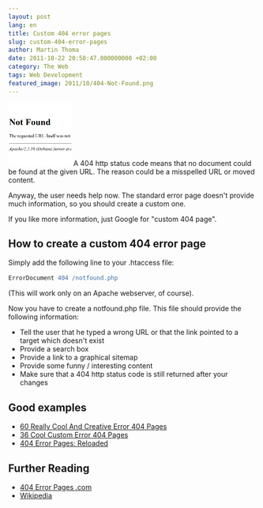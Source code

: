 ```yaml
---
layout: post
lang: en
title: Custom 404 error pages
slug: custom-404-error-pages
author: Martin Thoma
date: 2011-10-22 20:50:47.000000000 +02:00
category: The Web
tags: Web Development
featured_image: 2011/10/404-Not-Found.png
---
```

<a href="../images/2011/10/404-Not-Found.png"><img src="../images/2011/10/404-Not-Found.png" alt="404 Not Found" title="404 Not Found" width="128" height="128" class="alignleft size-full wp-image-7061" /></a> A 404 http status code means that no document could be found at the given URL. The reason could be a misspelled URL or moved content.

Anyway, the user needs help now. The standard error page doesn't provide much information, so you should create a custom one.

If you like more information, just Google for "custom 404 page".

<h2>How to create a custom 404 error page</h2>
Simply add the following line to your .htaccess file:

```apache
ErrorDocument 404 /notfound.php
```

(This will work only on an Apache webserver, of course).

Now you have to create a notfound.php file. This file should provide the following information:
<ul>
  <li>Tell the user that he typed a wrong URL or that the link pointed to a target which doesn't exist</li>
  <li>Provide a search box</li>
  <li>Provide a link to a graphical sitemap</li>
  <li>Provide some funny / interesting content</li>
  <li>Make sure that a 404 http status code is still returned after your changes</li>
</ul>

<h2>Good examples</h2>
<ul>
  <li><a href="http://www.hongkiat.com/blog/60-really-cool-and-creative-error-404-pages/">60 Really Cool And Creative Error 404 Pages</a></li>
  <li><a href="http://dzineblog.com/2008/11/custom-error-404-pages.html">36 Cool Custom Error 404 Pages</a></li>
  <li><a href="http://www.smashingmagazine.com/2007/08/17/404-error-pages-reloaded/">404 Error Pages: Reloaded</a></li>
</ul>

<h2>Further Reading</h2>
<ul>
  <li><a href="http://www.404errorpages.com/">404 Error Pages .com</a></li>
  <li><a href="http://en.wikipedia.org/wiki/HTTP_404">Wikipedia</a></li>
</ul>
